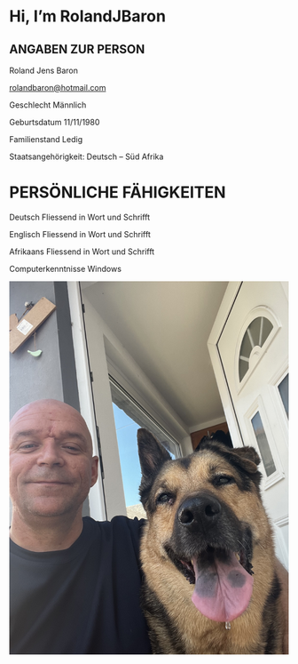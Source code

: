 # Hi, I’m RolandJBaron

## ANGABEN ZUR PERSON 
Roland Jens Baron

rolandbaron@hotmail.com 

Geschlecht Männlich

Geburtsdatum 11/11/1980

Familienstand Ledig

Staatsangehörigkeit: Deutsch – Süd Afrika
	
# PERSÖNLICHE FÄHIGKEITEN

Deutsch	Fliessend in Wort und Schrifft

Englisch Fliessend in Wort und Schrifft

Afrikaans Fliessend in Wort und Schrifft

Computerkenntnisse  Windows

![Me and sheila](IMG_1581.JPEG)
